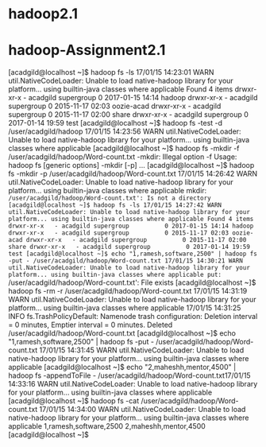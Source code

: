 # hadoop2.1

# hadoop-Assignment2.1

[acadgild@localhost ~]$ hadoop fs -ls
17/01/15 14:23:01 WARN util.NativeCodeLoader: Unable to load native-hadoop library for your platform... using builtin-java classes where applicable
Found 4 items
drwxr-xr-x   - acadgild supergroup          0 2017-01-15 14:14 hadoop
drwxr-xr-x   - acadgild supergroup          0 2015-11-17 02:03 oozie-acad
drwxr-xr-x   - acadgild supergroup          0 2015-11-17 02:00 share
drwxr-xr-x   - acadgild supergroup          0 2017-01-14 19:59 test
[acadgild@localhost ~]$ hadoop fs -test -d /user/acadgild/hadoop
17/01/15 14:23:56 WARN util.NativeCodeLoader: Unable to load native-hadoop library for your platform... using builtin-java classes where applicable
[acadgild@localhost ~]$  hadoop fs -mkdir  -f /user/acadgild/hadoop/Word-count.txt
-mkdir: Illegal option -f
Usage: hadoop fs [generic options] -mkdir [-p] <path> ...
[acadgild@localhost ~]$  hadoop fs -mkdir  -p /user/acadgild/hadoop/Word-count.txt
17/01/15 14:26:42 WARN util.NativeCodeLoader: Unable to load native-hadoop library for your platform... using builtin-java classes where applicable
mkdir: `/user/acadgild/hadoop/Word-count.txt': Is not a directory
[acadgild@localhost ~]$ hadoop fs -ls
17/01/15 14:27:42 WARN util.NativeCodeLoader: Unable to load native-hadoop library for your platform... using builtin-java classes where applicable
Found 4 items
drwxr-xr-x   - acadgild supergroup          0 2017-01-15 14:14 hadoop
drwxr-xr-x   - acadgild supergroup          0 2015-11-17 02:03 oozie-acad
drwxr-xr-x   - acadgild supergroup          0 2015-11-17 02:00 share
drwxr-xr-x   - acadgild supergroup          0 2017-01-14 19:59 test
[acadgild@localhost ~]$ echo "1,ramesh,software,2500" | hadoop fs -put - /user/acadgild/hadoop/Word-count.txt
17/01/15 14:30:21 WARN util.NativeCodeLoader: Unable to load native-hadoop library for your platform... using builtin-java classes where applicable
put: `/user/acadgild/hadoop/Word-count.txt': File exists
[acadgild@localhost ~]$ hadoop fs -rm -r /user/acadgild/hadoop/Word-count.txt
17/01/15 14:31:19 WARN util.NativeCodeLoader: Unable to load native-hadoop library for your platform... using builtin-java classes where applicable
17/01/15 14:31:25 INFO fs.TrashPolicyDefault: Namenode trash configuration: Deletion interval = 0 minutes, Emptier interval = 0 minutes.
Deleted /user/acadgild/hadoop/Word-count.txt
[acadgild@localhost ~]$ echo "1,ramesh,software,2500" | hadoop fs -put - /user/acadgild/hadoop/Word-count.txt
17/01/15 14:31:45 WARN util.NativeCodeLoader: Unable to load native-hadoop library for your platform... using builtin-java classes where applicable
[acadgild@localhost ~]$ echo "2,maheshh,mentor,4500" | hadoop fs -appendToFile - /user/acadgild/hadoop/Word-count.txt17/01/15 14:33:16 WARN util.NativeCodeLoader: Unable to load native-hadoop library for your platform... using builtin-java classes where applicable
[acadgild@localhost ~]$  hadoop fs -cat /user/acadgild/hadoop/Word-count.txt
17/01/15 14:34:00 WARN util.NativeCodeLoader: Unable to load native-hadoop library for your platform... using builtin-java classes where applicable
1,ramesh,software,2500
2,maheshh,mentor,4500
[acadgild@localhost ~]$ 
